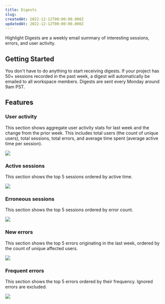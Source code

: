 ```yaml
---
title: Digests
slug: 
createdAt: 2022-12-12T00:00:00.000Z
updatedAt: 2022-12-12T00:00:00.000Z
---
```


Highlight Digests are a weekly email summary of interesting sessions, errors, and user activity.

## Getting Started

You don't have to do anything to start receiving digests. If your project has 50+ sessions recorded in the past week, a digest will automatically be emailed to all workspace members. Digests are sent every Monday around 9am PST.

## Features

### User activity

This section shows aggregate user activity stats for last week and the change from the prior week. This includes total users (the count of unique users), total sessions, total errors, and average time spent (average active time per session).

![](https://static.highlight.io/assets/docs/user_activity.png)

### Active sessions

This section shows the top 5 sessions ordered by active time.

![](https://static.highlight.io/assets/docs/active_sessions.png)

### Erroneous sessions

This section shows the top 5 sessions ordered by error count.

![](https://static.highlight.io/assets/docs/error_sessions.png)

### New errors

This section shows the top 5 errors originating in the last week, ordered by the count of unique affected users.

![](https://static.highlight.io/assets/docs/new_errors.png)

### Frequent errors

This section shows the top 5 errors ordered by their frequency. Ignored errors are excluded.

![](https://static.highlight.io/assets/docs/frequent_errors.png)
